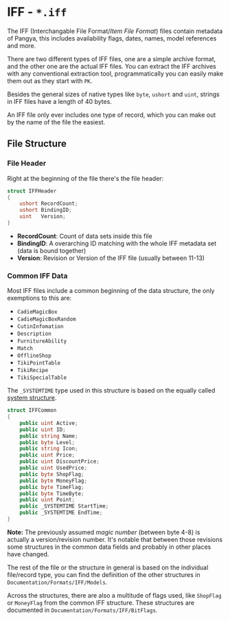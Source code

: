 # IFF - `*.iff`

The IFF (Interchangable File Format/_Item File Format_) files contain metadata of Pangya, this includes availability flags, dates, names, model references and more.

There are two different types of IFF files, one are a simple archive format, and the other one are the actual IFF files. You can extract the IFF archives with any conventional extraction tool, programmatically you can easily make them out as they start with `PK`.

Besides the general sizes of native types like `byte`, `ushort` and `uint`, strings in IFF files have a length of 40 bytes.

An IFF file only ever includes one type of record, which you can make out by the name of the file the easiest.

## File Structure

### File Header

Right at the beginning of the file there's the file header:

```csharp
struct IFFHeader
{
    ushort RecordCount;
    ushort BindingID;
    uint   Version;
}
```

* **RecordCount**: Count of data sets inside this file
* **BindingID**: A overarching ID matching with the whole IFF metadata set (data is bound together)
* **Version**: Revision or Version of the IFF file (usually between 11-13)

### Common IFF Data

Most IFF files include a common beginning of the data structure, the only exemptions to this are:

- `CadieMagicBox`
- `CadieMagicBoxRandom`
- `CutinInfomation`
- `Description`
- `FurnitureAbility`
- `Match`
- `OfflineShop`
- `TikiPointTable`
- `TikiRecipe`
- `TikiSpecialTable`

The `_SYSTEMTIME` type used in this structure is based on the equally called [system structure](<https://msdn.microsoft.com/en-us/library/windows/desktop/ms724950(v=vs.85).aspx>).

```csharp
struct IFFCommon
{
    public uint Active;
    public uint ID;
    public string Name;
    public byte Level;
    public string Icon;
    public uint Price;
    public uint DiscountPrice;
    public uint UsedPrice;
    public byte ShopFlag;
    public byte MoneyFlag;
    public byte TimeFlag;
    public byte TimeByte;
    public uint Point;
    public _SYSTEMTIME StartTime;
    public _SYSTEMTIME EndTime;
}
```

**Note:** The previously assumed _magic number_ (between byte 4-8) is actually a version/revision number. It's notable that between those revisions some structures in the common data fields
and probably in other places have changed.

The rest of the file or the structure in general is based on the individual file/record type, you can find the definition of the other structures in `Documentation/Formats/IFF/Models`.

Across the structures, there are also a multitude of flags used, like `ShopFlag` or `MoneyFlag` from the common IFF structure. These structures are documented in `Documentation/Formats/IFF/BitFlags`.
